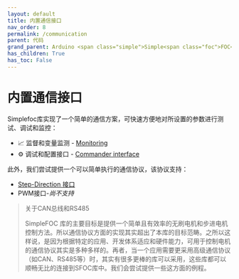 ```yaml
---
layout: default
title: 内置通信接口
nav_order: 8
permalink: /communication
parent: 代码
grand_parent: Arduino <span class="simple">Simple<span class="foc">FOC</span>library</span>
has_children: True
has_toc: False
---
```



# 内置通信接口
<span class="simple">Simple<span class="foc">foc</span>库</span>实现了一个简单的通信方案，可快速方便地对所设置的参数进行测试、调试和监控：

- 📈 监督和变量监测 - [Monitoring](monitoring) 
- ⚙️ 调试和配置接口 - [Commander interface](commander_interface)

 此外，我们尝试提供一个可以简单执行的通信协议，该协议支持：

- [Step-Direction 接口 ](step_dir_interface)
- PWM接口-*尚不支持*

<blockquote class="info"><p class="heading">关于CAN总线和RS485</p>
    <span class=“simple”>SimpleFOC 库</span>的主要目标是提供一个简单且有效率的无刷电机和步进电机控制方法。所以通信协议方面的实现其实超出了本库的目标范畴。之所以这样说，是因为根据特定的应用、开发体系适应和硬件能力，可用于控制电机的通信协议其实是多种多样的。再者，当一个应用需要更采用高级通信协议（如CAN、RS485等）时，其实有很多更棒的库可以采用，这些库都可以顺畅无比的连接到SFOC库中。我们会尝试提供一些这方面的例程。


